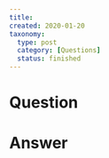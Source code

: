 ```yaml
---
title:
created: 2020-01-20
taxonomy:
  type: post
  category: [Questions]
  status: finished
---
```


# Question


# Answer
